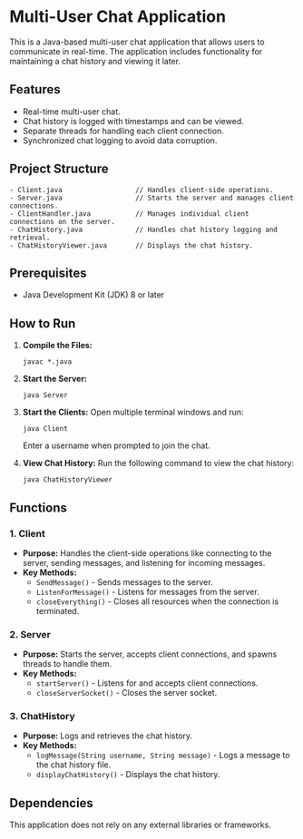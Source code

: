 # Multi-User Chat Application

This is a Java-based multi-user chat application that allows users to communicate in real-time. The application includes functionality for maintaining a chat history and viewing it later.

## Features

- Real-time multi-user chat.
- Chat history is logged with timestamps and can be viewed.
- Separate threads for handling each client connection.
- Synchronized chat logging to avoid data corruption.

## Project Structure

```
- Client.java                  // Handles client-side operations.
- Server.java                  // Starts the server and manages client connections.
- ClientHandler.java           // Manages individual client connections on the server.
- ChatHistory.java             // Handles chat history logging and retrieval.
- ChatHistoryViewer.java       // Displays the chat history.
```

## Prerequisites

- Java Development Kit (JDK) 8 or later

## How to Run

1. **Compile the Files:**
   ```
   javac *.java
   ```

2. **Start the Server:**
   ```
   java Server
   ```

3. **Start the Clients:**
   Open multiple terminal windows and run:
   ```
   java Client
   ```
   Enter a username when prompted to join the chat.

4. **View Chat History:**
   Run the following command to view the chat history:
   ```
   java ChatHistoryViewer
   ```

## Functions

### 1. Client
- **Purpose:** Handles the client-side operations like connecting to the server, sending messages, and listening for incoming messages.
- **Key Methods:**
  - `SendMessage()` - Sends messages to the server.
  - `ListenForMessage()` - Listens for messages from the server.
  - `closeEverything()` - Closes all resources when the connection is terminated.

### 2. Server
- **Purpose:** Starts the server, accepts client connections, and spawns threads to handle them.
- **Key Methods:**
  - `startServer()` - Listens for and accepts client connections.
  - `closeServerSocket()` - Closes the server socket.

### 3. ChatHistory
- **Purpose:** Logs and retrieves the chat history.
- **Key Methods:**
  - `logMessage(String username, String message)` - Logs a message to the chat history file.
  - `displayChatHistory()` - Displays the chat history.

## Dependencies

This application does not rely on any external libraries or frameworks.

